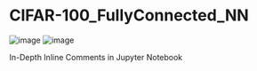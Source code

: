 # CIFAR-100_FullyConnected_NN

![image](https://github.com/Davis-Yusuf/CIFAR-100_FullyConnected_NN/assets/61720678/c693cc01-17b5-4eca-ae55-e30d0e707c80)
![image](https://github.com/Davis-Yusuf/CIFAR-100_FullyConnected_NN/assets/61720678/c8d158c5-5315-4c6e-8b75-c4ef9aba4c3c)

In-Depth Inline Comments in Jupyter Notebook
